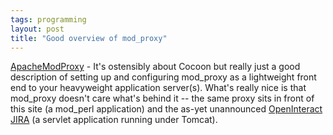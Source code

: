 ```yaml
---
tags: programming
layout: post
title: "Good overview of mod_proxy"
---
```




<a href="http://wiki.cocoondev.org/Wiki.jsp?page=ApacheModProxy">ApacheModProxy</a> - It's ostensibly about Cocoon but really just a good description of setting up and configuring mod_proxy as a lightweight front end to your heavyweight application server(s). What's really nice is that mod_proxy doesn't care what's behind it -- the same proxy sits in front of this site (a mod_perl application) and the as-yet unannounced <a href="http://jira.openinteract.org/">OpenInteract JIRA</a> (a servlet application running under Tomcat).


